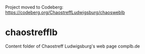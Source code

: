 Project moved to Codeberg: https://codeberg.org/ChaostreffLudwigsburg/chaosweblb



# chaostrefflb
Content folder of Chaostreff Ludwigsburg's web page complb.de
